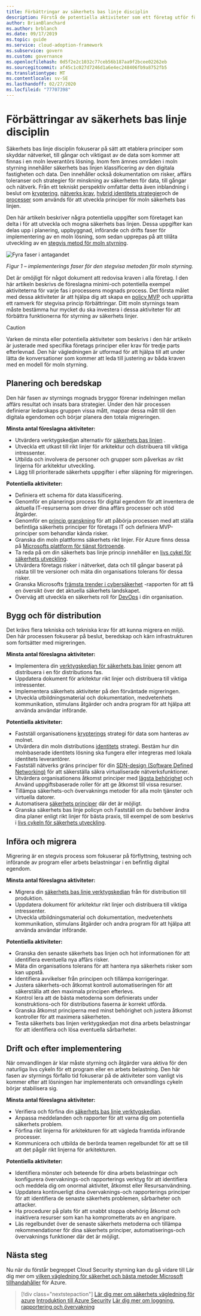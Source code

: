 ```yaml
---
title: Förbättringar av säkerhets bas linje disciplin
description: Förstå de potentiella aktiviteter som ett företag utför för att utveckla och ta del av sin säkerhets bas linje disciplin i varje fas av moln införande.
author: BrianBlanchard
ms.author: brblanch
ms.date: 09/17/2019
ms.topic: guide
ms.service: cloud-adoption-framework
ms.subservice: govern
ms.custom: governance
ms.openlocfilehash: 0d5f2e2c1032c77ceb56b187aa9f2bcee02262eb
ms.sourcegitcommit: af45c1c027d7246d1a6e4ec248406fb9a8752fb5
ms.translationtype: MT
ms.contentlocale: sv-SE
ms.lasthandoff: 02/27/2020
ms.locfileid: "77707398"
---
```

# <a name="security-baseline-discipline-improvement"></a>Förbättringar av säkerhets bas linje disciplin

Säkerhets bas linje disciplin fokuserar på sätt att etablera principer som skyddar nätverket, till gångar och viktigast av de data som kommer att finnas i en moln leverantörs lösning. Inom fem ämnes områden i moln styrning innehåller säkerhets bas linjen klassificering av den digitala fastigheten och data. Den innehåller också dokumentation om risker, affärs toleranser och strategier för minskning av säkerheten för data, till gångar och nätverk. Från ett tekniskt perspektiv omfattar detta även inblandning i beslut om [kryptering](../../decision-guides/encryption/index.md), [nätverks krav](../../decision-guides/software-defined-network/index.md), [hybrid identitets strategier](../../decision-guides/identity/index.md)och de [processer](./compliance-processes.md) som används för att utveckla principer för moln säkerhets bas linjen.

Den här artikeln beskriver några potentiella uppgifter som företaget kan delta i för att utveckla och mogna säkerhets bas linjen. Dessa uppgifter kan delas upp i planering, uppbyggnad, införande och drifts faser för implementering av en moln lösning, som sedan upprepas på att tillåta utveckling av en [stegvis metod för moln styrning](../guides/index.md#an-incremental-approach-to-cloud-governance).

![Fyra faser i antagandet](../../_images/govern/adoption-phases.png)

*Figur 1 – implementerings faser för den stegvisa metoden för moln styrning.*

Det är omöjligt för något dokument att redovisa kraven i alla företag. I den här artikeln beskrivs de föreslagna minimi-och potentiella exempel aktiviteterna för varje fas i processens mognads process. Det första målet med dessa aktiviteter är att hjälpa dig att skapa en [policy MVP](../guides/index.md#an-incremental-approach-to-cloud-governance) och upprätta ett ramverk för stegvisa princip förbättringar. Ditt moln styrnings team måste bestämma hur mycket du ska investera i dessa aktiviteter för att förbättra funktionerna för styrning av säkerhets linjer.

> [!CAUTION]
> Varken de minsta eller potentiella aktiviteter som beskrivs i den här artikeln är justerade med specifika företags principer eller krav för tredje parts efterlevnad. Den här vägledningen är utformad för att hjälpa till att under lätta de konversationer som kommer att leda till justering av båda kraven med en modell för moln styrning.

## <a name="planning-and-readiness"></a>Planering och beredskap

Den här fasen av styrnings mognads bryggor förenar indelningen mellan affärs resultat och insats bara strategier. Under den här processen definierar ledarskaps gruppen vissa mått, mappar dessa mått till den digitala egendomen och börjar planera den totala migreringen.

**Minsta antal föreslagna aktiviteter:**

- Utvärdera verktygskedjan alternativ för [säkerhets bas linjen](./toolchain.md) .
- Utveckla ett utkast till rikt linjer för arkitektur och distribuera till viktiga intressenter.
- Utbilda och involvera de personer och grupper som påverkas av rikt linjerna för arkitektur utveckling.
- Lägg till prioriterade säkerhets uppgifter i efter släpning för migreringen.

**Potentiella aktiviteter:**

- Definiera ett schema för data klassificering.
- Genomför en planerings process för digital egendom för att inventera de aktuella IT-resurserna som driver dina affärs processer och stöd åtgärder.
- Genomför en [princip granskning](../../govern/policy-compliance/cloud-policy-review.md) för att påbörja processen med att ställa befintliga säkerhets principer för företags IT och definiera MVP-principer som behandlar kända risker.
- Granska din moln plattforms säkerhets rikt linjer. För Azure finns dessa på [Microsofts plattform för tjänst förtroende](https://www.microsoft.com/trustcenter/stp/default.aspx).
- Ta reda på om din säkerhets bas linje princip innehåller en [livs cykel för säkerhets utveckling](https://www.microsoft.com/securityengineering/sdl).
- Utvärdera företags risker i nätverket, data och till gångar baserat på nästa till tre versioner och mäta din organisations tolerans för dessa risker.
- Granska Microsofts [främsta trender i cybersäkerhet](https://www.microsoft.com/security/operations/security-intelligence-report) -rapporten för att få en översikt över det aktuella säkerhets landskapet.
- Överväg att utveckla en säkerhets roll för [DevOps](https://www.microsoft.com/en-us/securityengineering/devsecops) i din organisation.

<!-- "en-us" location is required for the URL above. -->

## <a name="build-and-predeployment"></a>Bygg och för distribution

Det krävs flera tekniska och tekniska krav för att kunna migrera en miljö. Den här processen fokuserar på beslut, beredskap och kärn infrastrukturen som fortsätter med migreringen.

**Minsta antal föreslagna aktiviteter:**

- Implementera din [verktygskedjan för säkerhets bas linjer](./toolchain.md) genom att distribuera i en för distributions fas.
- Uppdatera dokument för arkitektur rikt linjer och distribuera till viktiga intressenter.
- Implementera säkerhets aktiviteter på den förväntade migreringen.
- Utveckla utbildningsmaterial och dokumentation, medvetenhets kommunikation, stimulans åtgärder och andra program för att hjälpa att använda användar införande.

**Potentiella aktiviteter:**

- Fastställ organisationens [krypterings](../../decision-guides/encryption/index.md) strategi för data som hanteras av molnet.
- Utvärdera din moln distributions [identitets](../../decision-guides/identity/index.md) strategi. Bestäm hur din molnbaserade identitets lösning ska fungera eller integreras med lokala identitets leverantörer.
- Fastställ nätverks gräns principer för din [SDN-design (Software Defined Networking)](../../decision-guides/software-defined-network/index.md) för att säkerställa säkra virtualiserade nätverksfunktioner.
- Utvärdera organisationens åtkomst principer med [lägsta behörighet](https://docs.microsoft.com/azure/active-directory/users-groups-roles/roles-delegate-by-task) och Använd uppgiftsbaserade roller för att ge åtkomst till vissa resurser.
- Tillämpa säkerhets-och övervaknings metoder för alla moln tjänster och virtuella datorer.
- Automatisera [säkerhets principer](../../decision-guides/policy-enforcement/index.md) där det är möjligt.
- Granska säkerhets bas linje policyn och Fastställ om du behöver ändra dina planer enligt rikt linjer för bästa praxis, till exempel de som beskrivs i [livs cykeln för säkerhets utveckling](https://www.microsoft.com/securityengineering/sdl).

## <a name="adopt-and-migrate"></a>Införa och migrera

Migrering är en stegvis process som fokuserar på förflyttning, testning och införande av program eller arbets belastningar i en befintlig digital egendom.

**Minsta antal föreslagna aktiviteter:**

- Migrera din [säkerhets bas linje verktygskedjan](./toolchain.md) från för distribution till produktion.
- Uppdatera dokument för arkitektur rikt linjer och distribuera till viktiga intressenter.
- Utveckla utbildningsmaterial och dokumentation, medvetenhets kommunikation, stimulans åtgärder och andra program för att hjälpa att använda användar införande.

**Potentiella aktiviteter:**

- Granska den senaste säkerhets bas linjen och hot informationen för att identifiera eventuella nya affärs risker.
- Mäta din organisations tolerans för att hantera nya säkerhets risker som kan uppstå.
- Identifiera avvikelser från principen och tillämpa korrigeringar.
- Justera säkerhets-och åtkomst kontroll automatiseringen för att säkerställa att den maximala principen efterlevs.
- Kontrol lera att de bästa metoderna som definierats under konstruktions-och för distributions faserna är korrekt utförda.
- Granska åtkomst principerna med minst behörighet och justera åtkomst kontroller för att maximera säkerheten.
- Testa säkerhets bas linjen verktygskedjan mot dina arbets belastningar för att identifiera och lösa eventuella sårbarheter.

## <a name="operate-and-post-implementation"></a>Drift och efter implementering

När omvandlingen är klar måste styrning och åtgärder vara aktiva för den naturliga livs cykeln för ett program eller en arbets belastning. Den här fasen av styrnings förfallo tid fokuserar på de aktiviteter som vanligt vis kommer efter att lösningen har implementerats och omvandlings cykeln börjar stabilisera sig.

**Minsta antal föreslagna aktiviteter:**

- Verifiera och förfina din [säkerhets bas linje verktygskedjan](./toolchain.md).
- Anpassa meddelanden och rapporter för att varna dig om potentiella säkerhets problem.
- Förfina rikt linjerna för arkitekturen för att vägleda framtida införande processer.
- Kommunicera och utbilda de berörda teamen regelbundet för att se till att det pågår rikt linjerna för arkitekturen.

**Potentiella aktiviteter:**

- Identifiera mönster och beteende för dina arbets belastningar och konfigurera övervaknings-och rapporterings verktyg för att identifiera och meddela dig om onormal aktivitet, åtkomst eller Resursanvändning.
- Uppdatera kontinuerligt dina övervaknings-och rapporterings principer för att identifiera de senaste säkerhets problemen, sårbarheter och attacker.
- Ha procedurer på plats för att snabbt stoppa obehörig åtkomst och inaktivera resurser som kan ha komprometterats av en angripare.
- Läs regelbundet över de senaste säkerhets metoderna och tillämpa rekommendationer för dina säkerhets principer, automatiserings-och övervaknings funktioner där det är möjligt.

## <a name="next-steps"></a>Nästa steg

Nu när du förstår begreppet Cloud Security styrning kan du gå vidare till Lär dig mer om [vilken vägledning för säkerhet och bästa metoder Microsoft tillhandahåller](./azure-security-guidance.md) för Azure.

> [!div class="nextstepaction"]
> [Lär dig mer om säkerhets vägledning för azure](./azure-security-guidance.md)
> [Introduktion till Azure Security](https://docs.microsoft.com/azure/security/azure-security)
> [Lär dig mer om loggning, rapportering och övervakning](../../decision-guides/logging-and-reporting/index.md)
